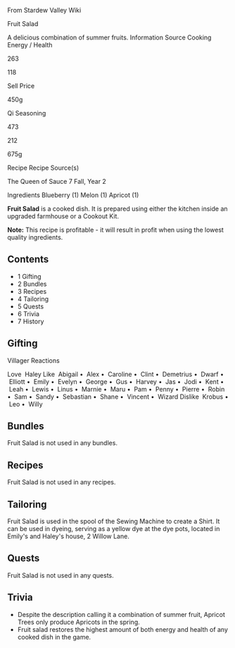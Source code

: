 From Stardew Valley Wiki

Fruit Salad

A delicious combination of summer fruits. Information Source Cooking Energy / Health

263

118

Sell Price

450g

Qi Seasoning

473

212

675g

Recipe Recipe Source(s)

The Queen of Sauce 7 Fall, Year 2

Ingredients Blueberry (1) Melon (1) Apricot (1)

**Fruit Salad** is a cooked dish. It is prepared using either the kitchen inside an upgraded farmhouse or a Cookout Kit.

**Note:** This recipe is profitable - it will result in profit when using the lowest quality ingredients.

## Contents

- 1 Gifting
- 2 Bundles
- 3 Recipes
- 4 Tailoring
- 5 Quests
- 6 Trivia
- 7 History

## Gifting

Villager Reactions

Love  Haley Like  Abigail •  Alex •  Caroline •  Clint •  Demetrius •  Dwarf •  Elliott •  Emily •  Evelyn •  George •  Gus •  Harvey •  Jas •  Jodi •  Kent •  Leah •  Lewis •  Linus •  Marnie •  Maru •  Pam •  Penny •  Pierre •  Robin •  Sam •  Sandy •  Sebastian •  Shane •  Vincent •  Wizard Dislike  Krobus •  Leo •  Willy

## Bundles

Fruit Salad is not used in any bundles.

## Recipes

Fruit Salad is not used in any recipes.

## Tailoring

Fruit Salad is used in the spool of the Sewing Machine to create a Shirt. It can be used in dyeing, serving as a yellow dye at the dye pots, located in Emily's and Haley's house, 2 Willow Lane.

## Quests

Fruit Salad is not used in any quests.

## Trivia

- Despite the description calling it a combination of summer fruit, Apricot Trees only produce Apricots in the spring.
- Fruit salad restores the highest amount of both energy and health of any cooked dish in the game.